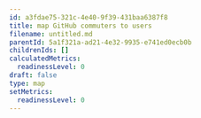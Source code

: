 ```yaml
---
id: a3fdae75-321c-4e40-9f39-431baa6387f8
title: map GitHub commuters to users
filename: untitled.md
parentId: 5a1f321a-ad21-4e32-9935-e741ed0ecb0b
childrenIds: []
calculatedMetrics:
  readinessLevel: 0
draft: false
type: map
setMetrics:
  readinessLevel: 0
---
```

